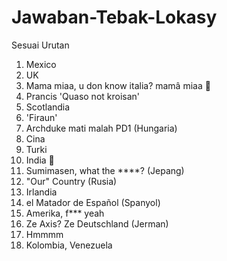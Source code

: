 # Jawaban-Tebak-Lokasy
Sesuai Urutan

1. Mexico
2. UK
3. Mama miaa, u don know italia? mamâ miaa 🤌
4. Prancis 'Quaso not kroisan'
5. Scotlandia
6. 'Firaun'
7. Archduke mati malah PD1 (Hungaria)
8. Cina
9. Turki
10. India 🧐
11. Sumimasen, what the ****? (Jepang)
12. "Our" Country (Rusia)
13. Irlandia
14. el Matador de Español (Spanyol)
15. Amerika, f*** yeah
16. Ze Axis? Ze Deutschland (Jerman)
17. Hmmmm
18. Kolombia, Venezuela
